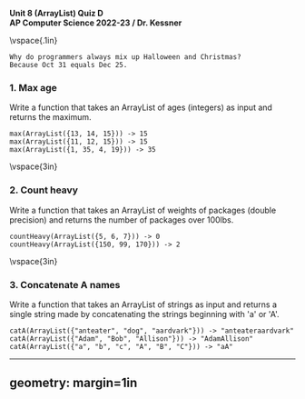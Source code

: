 __Unit 8 (ArrayList) Quiz D__  
__AP Computer Science 2022-23 / Dr. Kessner__  

\vspace{.1in}

```
Why do programmers always mix up Halloween and Christmas?
Because Oct 31 equals Dec 25.
```

### 1.  Max age

Write a function that takes an ArrayList of ages (integers) as input and returns the
maximum.

```
max(ArrayList({13, 14, 15})) -> 15
max(ArrayList({11, 12, 15})) -> 15
max(ArrayList({1, 35, 4, 19})) -> 35
```


\vspace{3in}


### 2. Count heavy

Write a function that takes an ArrayList of weights of packages (double
precision) and returns the number of packages over 100lbs.

```
countHeavy(ArrayList({5, 6, 7})) -> 0
countHeavy(ArrayList({150, 99, 170})) -> 2
```
\vspace{3in}


### 3.  Concatenate A names

Write a function that takes an ArrayList of strings as input and returns a
single string made by concatenating the strings beginning with 'a' or 'A'.

```
catA(ArrayList({"anteater", "dog", "aardvark"})) -> "anteateraardvark"
catA(ArrayList({"Adam", "Bob", "Allison"})) -> "AdamAllison"
catA(ArrayList({"a", "b", "c", "A", "B", "C"})) -> "aA"
```


---
geometry: margin=1in
---



